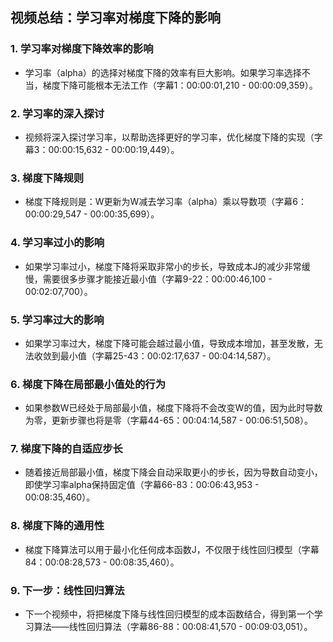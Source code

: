 ## 视频总结：学习率对梯度下降的影响

### 1. 学习率对梯度下降效率的影响
- 学习率（alpha）的选择对梯度下降的效率有巨大影响。如果学习率选择不当，梯度下降可能根本无法工作（字幕1：00:00:01,210 - 00:00:09,359）。

### 2. 学习率的深入探讨
- 视频将深入探讨学习率，以帮助选择更好的学习率，优化梯度下降的实现（字幕3：00:00:15,632 - 00:00:19,449）。

### 3. 梯度下降规则
- 梯度下降规则是：W更新为W减去学习率（alpha）乘以导数项（字幕6：00:00:29,547 - 00:00:35,699）。

### 4. 学习率过小的影响
- 如果学习率过小，梯度下降将采取非常小的步长，导致成本J的减少非常缓慢，需要很多步骤才能接近最小值（字幕9-22：00:00:46,100 - 00:02:07,700）。

### 5. 学习率过大的影响
- 如果学习率过大，梯度下降可能会越过最小值，导致成本增加，甚至发散，无法收敛到最小值（字幕25-43：00:02:17,637 - 00:04:14,587）。

### 6. 梯度下降在局部最小值处的行为
- 如果参数W已经处于局部最小值，梯度下降将不会改变W的值，因为此时导数为零，更新步骤也将是零（字幕44-65：00:04:14,587 - 00:06:51,508）。

### 7. 梯度下降的自适应步长
- 随着接近局部最小值，梯度下降会自动采取更小的步长，因为导数自动变小，即使学习率alpha保持固定值（字幕66-83：00:06:43,953 - 00:08:35,460）。

### 8. 梯度下降的通用性
- 梯度下降算法可以用于最小化任何成本函数J，不仅限于线性回归模型（字幕84：00:08:28,573 - 00:08:35,460）。

### 9. 下一步：线性回归算法
- 下一个视频中，将把梯度下降与线性回归模型的成本函数结合，得到第一个学习算法——线性回归算法（字幕86-88：00:08:41,570 - 00:09:03,051）。
